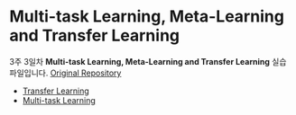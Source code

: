 # Multi-task Learning, Meta-Learning and Transfer Learning

3주 3일차 **Multi-task Learning, Meta-Learning and Transfer Learning** 실습 파일입니다. [Original Repository](https://github.com/alinlab/DS-KAIST)

- [Transfer Learning](transfer_learning.ipynb)
- [Multi-task Learning](multitask_learning.ipynb)
